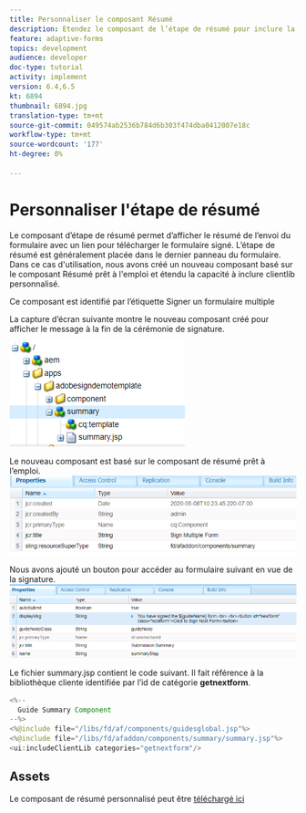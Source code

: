 ```yaml
---
title: Personnaliser le composant Résumé
description: Etendez le composant de l’étape de résumé pour inclure la possibilité de naviguer jusqu’au formulaire suivant dans le package.
feature: adaptive-forms
topics: development
audience: developer
doc-type: tutorial
activity: implement
version: 6.4,6.5
kt: 6894
thumbnail: 6894.jpg
translation-type: tm+mt
source-git-commit: 049574ab2536b784d6b303f474dba0412007e18c
workflow-type: tm+mt
source-wordcount: '177'
ht-degree: 0%

---
```



# Personnaliser l&#39;étape de résumé

Le composant d’étape de résumé permet d’afficher le résumé de l’envoi du formulaire avec un lien pour télécharger le formulaire signé. L’étape de résumé est généralement placée dans le dernier panneau du formulaire.
Dans ce cas d&#39;utilisation, nous avons créé un nouveau composant basé sur le composant Résumé prêt à l&#39;emploi et étendu la capacité à inclure clientlib personnalisé.

Ce composant est identifié par l’étiquette Signer un formulaire multiple

La capture d’écran suivante montre le nouveau composant créé pour afficher le message à la fin de la cérémonie de signature.

![composant récapitulatif](assets/summary.PNG)

Le nouveau composant est basé sur le composant de résumé prêt à l’emploi.
![component-prop](assets/componentprop.PNG)

Nous avons ajouté un bouton pour accéder au formulaire suivant en vue de la signature.
![template-code](assets/template-code.PNG)

Le fichier summary.jsp contient le code suivant. Il fait référence à la bibliothèque cliente identifiée par l’id de catégorie **getnextform**.

```java
<%--
  Guide Summary Component
--%>
<%@include file="/libs/fd/af/components/guidesglobal.jsp"%>
<%@include file="/libs/fd/afaddon/components/summary/summary.jsp"%>
<ui:includeClientLib categories="getnextform"/>
```

## Assets

Le composant de résumé personnalisé peut être [téléchargé ici](assets/custom-summary-step.zip)


